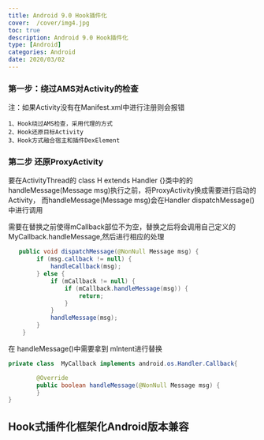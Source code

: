 ```yaml
---
title: Android 9.0 Hook插件化
cover:  /cover/img4.jpg
toc: true
description: Android 9.0 Hook插件化
type: [Android]
categories: Android
date: 2020/03/02
---
```


### 第一步：绕过AMS对Activity的检查
注：如果Activity没有在Manifest.xml中进行注册则会报错

    1、Hook绕过AMS检查，采用代理的方式
    2、Hook还原目标Activity
    3、Hook方式融合宿主和插件DexElement
<!--more-->
### 第二步 还原ProxyActivity

要在ActivityThread的  class H extends Handler {}类中的的 handleMessage(Message msg)执行之前，将ProxyActivity换成需要进行启动的Activity， 而handleMessage(Message msg)会在Handler dispatchMessage()中进行调用

需要在替换之前使得mCallback部位不为空，替换之后将会调用自己定义的MyCallback.handleMessage,然后进行相应的处理

```java
   public void dispatchMessage(@NonNull Message msg) {
        if (msg.callback != null) {
            handleCallback(msg);
        } else {
            if (mCallback != null) {
                if (mCallback.handleMessage(msg)) {
                    return;
                }
            }
            handleMessage(msg);
        }
    }
```

在 handleMessage()中需要拿到 mIntent进行替换
```java
private class  MyCallback implements android.os.Handler.Callback{

        @Override
        public boolean handleMessage(@NonNull Message msg) {
        }
}

```


## Hook式插件化框架化Android版本兼容

